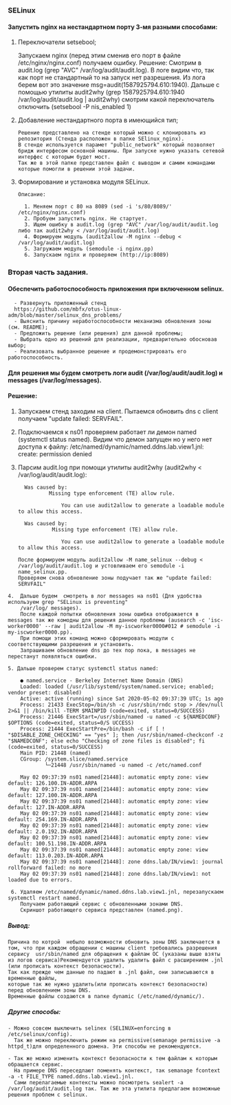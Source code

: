 ### SELinux 

#### Запустить nginx на нестандартном порту 3-мя разными способами:

1. Переключатели setsebool; 
	
	  Запускаем nginx (перед этим сменив его порт в файле /etc/nginx/nginx.conf) получаем ошибку.
	  Решение:
	  Смотрим в audit.log (grep "AVC" /var/log/audit/audit.log). В логе видим что, так как порт не стандартный то на запуск нет разрешения. Из лога берем вот это значение msg=audit(1587925794.610:1940).
	  Дальше с помощью утилиты audit2why (grep 1587925794.610:1940 /var/log/audit/audit.log | audit2why) смотрим какой переключатель отключить (setsebool -P nis_enabled 1) 

2. Добавление нестандартного порта в имеющийся тип;  
	   
	   Решение представлено на стенде который можно с клонировать из репозитория (Стенда расположен в папке SElinux_nginx). 
	   В стенде используется парамет "public_network" который позволяет бридж интерфесом основной машины. При запуске нужно указать сетевой интерфес с которым будет мост. 
	   Так же в этой папке представлен файл с выводом и самим командами которые помогли в решении этой задачи.

3. Формирование и установка модуля SELinux.

	   Описание:

	     1. Меняем порт с 80 на 8089 (sed -i 's/80/8089/' /etc/nginx/nginx.conf)
	     2. Пробуем запустить nginx. Не стартует.
	     3. Ищем ошибку в audit.log (grep "AVC" /var/log/audit/audit.log либо так audit2why < /var/log/audit/audit.log)
	     4. Формируем модуль (audit2allow -M nginx --debug < /var/log/audit/audit.log)
	     5. Загружаем модуль (semodule -i nginx.pp)
	     6. Запускаем nginx и проверяем (http://ip:8089) 

 
### Вторая часть задания.

#### Обеспечить работоспособность приложения при включенном selinux.
	  - Развернуть приложенный стенд
	  https://github.com/mbfx/otus-linux-adm/blob/master/selinux_dns_problems/
	  - Выяснить причину неработоспособности механизма обновления зоны (см. README);
	  - Предложить решение (или решения) для данной проблемы;
	  - Выбрать одно из решений для реализации, предварительно обосновав выбор;
	  - Реализовать выбранное решение и продемонстрировать его работоспособность.

#### Для решения мы будем смотреть логи audit (/var/log/audit/audit.log) и messages (/var/log/messages).	
#### Решение: 
     
   1. Запускаем стенд заходим на client. Пытаемся обновить dns c client получаем "update failed: SERVFAIL". 
   2. Подключаемся к ns01 проверяем работает ли демон named (systemctl status named).
      	 Видим что демон запущен но у него нет доступа к файлу:
      	 /etc/named/dynamic/named.ddns.lab.view1.jnl: create: permission denied
   3. Парсим audit.log при помощи утилиты audit2why (audit2why < /var/log/audit/audit.log):
	  	 
			Was caused by:
					Мissing type enforcement (TE) allow rule.

						You can use audit2allow to generate a loadable module to allow this access.

			Was caused by:
					 Missing type enforcement (TE) allow rule.

						You can use audit2allow to generate a loadable module to allow this access.

          После формируем модуль audit2allow -M name_selinux --debug < /var/log/audit/audit.log и устовливаем его semodule -i name_selinux.pp. 
          Проверяем снова обновление зоны подучает так же "update failed: SERVFAIL"
       
    4. 	Дальше будем  смотреть в лог messages на ns01 (Для удобства используем grep "SELinux is preventing" 
    	/var/log/ messages).
    	После каждой попытки обновления зоны ошибка отображается в messages так же комодны для решения данное проблемы (ausearch -c 'isc-worker0000' --raw | audit2allow -M my-iscworker0000#012 # semodule -i my-iscworker0000.pp). 
    	При помощи этих команд можно сформировать модули с соответствующими разрешения и установить. 
    	Запрашиваем обновление dns до тех пор пока, в messages не перестанут появляться ошибки. 

    5. Дальше проверем статус systemctl status named:
       
        ● named.service - Berkeley Internet Name Domain (DNS)
        Loaded: loaded (/usr/lib/systemd/system/named.service; enabled; vendor preset: disabled)
        Active: active (running) since Sat 2020-05-02 09:37:39 UTC; 1s ago
        Process: 21433 ExecStop=/bin/sh -c /usr/sbin/rndc stop > /dev/null 2>&1 || /bin/kill -TERM $MAINPID (code=exited, status=0/SUCCESS)
        Process: 21446 ExecStart=/usr/sbin/named -u named -c ${NAMEDCONF} $OPTIONS (code=exited, status=0/S UCCESS)
        Process: 21444 ExecStartPre=/bin/bash -c if [ ! "$DISABLE_ZONE_CHECKING" == "yes" ]; then /usr/sbin/named-checkconf -z "$NAMEDCONF"; else echo "Checking of zone files is disabled"; fi (code=exited, status=0/SUCCESS)
        Main PID: 21448 (named)
        CGroup: /system.slice/named.service
                └─21448 /usr/sbin/named -u named -c /etc/named.conf

        May 02 09:37:39 ns01 named[21448]: automatic empty zone: view default: 126.100.IN-ADDR.ARPA
        May 02 09:37:39 ns01 named[21448]: automatic empty zone: view default: 127.100.IN-ADDR.ARPA
        May 02 09:37:39 ns01 named[21448]: automatic empty zone: view default: 127.IN-ADDR.ARPA 
        May 02 09:37:39 ns01 named[21448]: automatic empty zone: view default: 254.169.IN-ADDR.ARPA 
        May 02 09:37:39 ns01 named[21448]: automatic empty zone: view default: 2.0.192.IN-ADDR.ARPA
        May 02 09:37:39 ns01 named[21448]: automatic empty zone: view default: 100.51.198.IN-ADDR.ARPA
        May 02 09:37:39 ns01 named[21448]: automatic empty zone: view default: 113.0.203.IN-ADDR.ARPA
        May 02 09:37:39 ns01 named[21448]: zone ddns.lab/IN/view1: journal rollforward failed: no more
        May 02 09:37:39 ns01 named[21448]: zone ddns.lab/IN/view1: not loaded due to errors.
 
     6. Удаляем /etc/named/dynamic/named.ddns.lab.view1.jnl, перезапускаем systemctl restart named. 
     	Получаем работающий сервис с обновленными зонами DNS. 
     	Скриншот работающего сервиса представлен (named.png).

##### Вывод:

	Причина по котрой  небыло возможности обновить зоны DNS заключается в том, что при каждом обращении с машины client требовались разрешения сервису  usr/sbin/named для обращения к файлам ОС (указаны выше взяты из логов сервиса)Рекомендуется удалить удалить файл с расширением .jnl (или прописать контекст безопасности).
	Так как прежде чем данные по падают в .jnl файл, они записываются в временные файлы, 
	которые так же нужно удалить(или прописать контекст безопасности) перед обновлением зоны DNS.
	Временные файлы создаются в папке dynamic (/etc/named/dynamic/).



##### Другие способы:
	
	- Можно совсем выключить selinex (SELINUX=enforcing в /etc/selinux/config). 
	  Так же можно переключить режим на permissive(semanage permissive -a httpd_t)для определенного домена. Эти способы не рекомендуются.

	- Так же можно изменить контекст безопасности к тем файлам к которым обращается сервис. 
	  На примере DNS переседлают поменять контекст, так semanage fcontext -a -t FILE_TYPE named.ddns.lab.view1.jnl.
      Сами перелагаемые контексты можно посмотреть sealert -a /var/log/audit/audit.log так. Так же эта утилита предлагаем возможные решения проблем с selinux.
      







